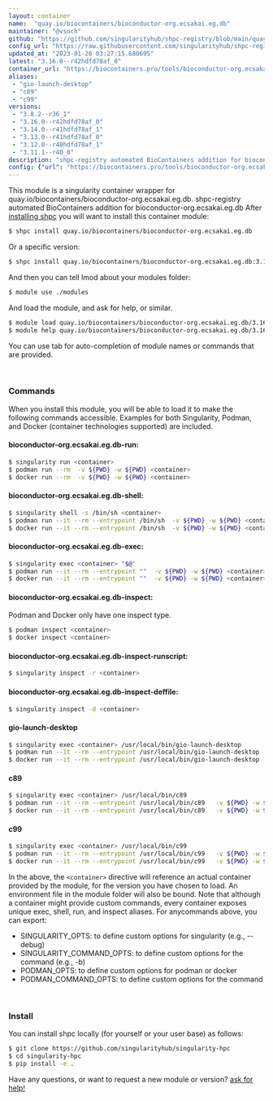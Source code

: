 ```yaml
---
layout: container
name:  "quay.io/biocontainers/bioconductor-org.ecsakai.eg.db"
maintainer: "@vsoch"
github: "https://github.com/singularityhub/shpc-registry/blob/main/quay.io/biocontainers/bioconductor-org.ecsakai.eg.db/container.yaml"
config_url: "https://raw.githubusercontent.com/singularityhub/shpc-registry/main/quay.io/biocontainers/bioconductor-org.ecsakai.eg.db/container.yaml"
updated_at: "2023-01-26 03:27:15.680695"
latest: "3.16.0--r42hdfd78af_0"
container_url: "https://biocontainers.pro/tools/bioconductor-org.ecsakai.eg.db"
aliases:
 - "gio-launch-desktop"
 - "c89"
 - "c99"
versions:
 - "3.8.2--r36_1"
 - "3.16.0--r42hdfd78af_0"
 - "3.14.0--r41hdfd78af_1"
 - "3.13.0--r41hdfd78af_0"
 - "3.12.0--r40hdfd78af_1"
 - "3.11.1--r40_0"
description: "shpc-registry automated BioContainers addition for bioconductor-org.ecsakai.eg.db"
config: {"url": "https://biocontainers.pro/tools/bioconductor-org.ecsakai.eg.db", "maintainer": "@vsoch", "description": "shpc-registry automated BioContainers addition for bioconductor-org.ecsakai.eg.db", "latest": {"3.16.0--r42hdfd78af_0": "sha256:245313df9b0e48a66bcd12cd5e86bf3b33e3a8c04d843baaef85877125516165"}, "tags": {"3.8.2--r36_1": "sha256:45d2f46cf91d3a1c9728f272ce4dcfc3cba57d0b163f42fb508efb95a1bb079f", "3.16.0--r42hdfd78af_0": "sha256:245313df9b0e48a66bcd12cd5e86bf3b33e3a8c04d843baaef85877125516165", "3.14.0--r41hdfd78af_1": "sha256:3ebd8ef3b23336bbdf6b1e20b1b59a5cb0795f90e9fc9bf80fa4a5959a8f2c1d", "3.13.0--r41hdfd78af_0": "sha256:e285922a4c870e4ce7a57bd06f4a730e2a9844722cf401360e719f5ce5ea2d84", "3.12.0--r40hdfd78af_1": "sha256:7ae03e0c07118126902c144ac2728960473d0064138f4bc71d7d8b2ece627bd0", "3.11.1--r40_0": "sha256:6712d61579baf6ee6e2ed621eeb82777ed2692c6bbf8f183ee85512257763f14"}, "docker": "quay.io/biocontainers/bioconductor-org.ecsakai.eg.db", "aliases": {"gio-launch-desktop": "/usr/local/bin/gio-launch-desktop", "c89": "/usr/local/bin/c89", "c99": "/usr/local/bin/c99"}}
---
```


This module is a singularity container wrapper for quay.io/biocontainers/bioconductor-org.ecsakai.eg.db.
shpc-registry automated BioContainers addition for bioconductor-org.ecsakai.eg.db
After [installing shpc](#install) you will want to install this container module:


```bash
$ shpc install quay.io/biocontainers/bioconductor-org.ecsakai.eg.db
```

Or a specific version:

```bash
$ shpc install quay.io/biocontainers/bioconductor-org.ecsakai.eg.db:3.16.0--r42hdfd78af_0
```

And then you can tell lmod about your modules folder:

```bash
$ module use ./modules
```

And load the module, and ask for help, or similar.

```bash
$ module load quay.io/biocontainers/bioconductor-org.ecsakai.eg.db/3.16.0--r42hdfd78af_0
$ module help quay.io/biocontainers/bioconductor-org.ecsakai.eg.db/3.16.0--r42hdfd78af_0
```

You can use tab for auto-completion of module names or commands that are provided.

<br>

### Commands

When you install this module, you will be able to load it to make the following commands accessible.
Examples for both Singularity, Podman, and Docker (container technologies supported) are included.

#### bioconductor-org.ecsakai.eg.db-run:

```bash
$ singularity run <container>
$ podman run --rm  -v ${PWD} -w ${PWD} <container>
$ docker run --rm  -v ${PWD} -w ${PWD} <container>
```

#### bioconductor-org.ecsakai.eg.db-shell:

```bash
$ singularity shell -s /bin/sh <container>
$ podman run --it --rm --entrypoint /bin/sh  -v ${PWD} -w ${PWD} <container>
$ docker run --it --rm --entrypoint /bin/sh  -v ${PWD} -w ${PWD} <container>
```

#### bioconductor-org.ecsakai.eg.db-exec:

```bash
$ singularity exec <container> "$@"
$ podman run --it --rm --entrypoint ""  -v ${PWD} -w ${PWD} <container> "$@"
$ docker run --it --rm --entrypoint ""  -v ${PWD} -w ${PWD} <container> "$@"
```

#### bioconductor-org.ecsakai.eg.db-inspect:

Podman and Docker only have one inspect type.

```bash
$ podman inspect <container>
$ docker inspect <container>
```

#### bioconductor-org.ecsakai.eg.db-inspect-runscript:

```bash
$ singularity inspect -r <container>
```

#### bioconductor-org.ecsakai.eg.db-inspect-deffile:

```bash
$ singularity inspect -d <container>
```


#### gio-launch-desktop

```bash
$ singularity exec <container> /usr/local/bin/gio-launch-desktop
$ podman run --it --rm --entrypoint /usr/local/bin/gio-launch-desktop   -v ${PWD} -w ${PWD} <container> -c " $@"
$ docker run --it --rm --entrypoint /usr/local/bin/gio-launch-desktop   -v ${PWD} -w ${PWD} <container> -c " $@"
```


#### c89

```bash
$ singularity exec <container> /usr/local/bin/c89
$ podman run --it --rm --entrypoint /usr/local/bin/c89   -v ${PWD} -w ${PWD} <container> -c " $@"
$ docker run --it --rm --entrypoint /usr/local/bin/c89   -v ${PWD} -w ${PWD} <container> -c " $@"
```


#### c99

```bash
$ singularity exec <container> /usr/local/bin/c99
$ podman run --it --rm --entrypoint /usr/local/bin/c99   -v ${PWD} -w ${PWD} <container> -c " $@"
$ docker run --it --rm --entrypoint /usr/local/bin/c99   -v ${PWD} -w ${PWD} <container> -c " $@"
```



In the above, the `<container>` directive will reference an actual container provided
by the module, for the version you have chosen to load. An environment file in the
module folder will also be bound. Note that although a container
might provide custom commands, every container exposes unique exec, shell, run, and
inspect aliases. For anycommands above, you can export:

 - SINGULARITY_OPTS: to define custom options for singularity (e.g., --debug)
 - SINGULARITY_COMMAND_OPTS: to define custom options for the command (e.g., -b)
 - PODMAN_OPTS: to define custom options for podman or docker
 - PODMAN_COMMAND_OPTS: to define custom options for the command

<br>

### Install

You can install shpc locally (for yourself or your user base) as follows:

```bash
$ git clone https://github.com/singularityhub/singularity-hpc
$ cd singularity-hpc
$ pip install -e .
```

Have any questions, or want to request a new module or version? [ask for help!](https://github.com/singularityhub/singularity-hpc/issues)